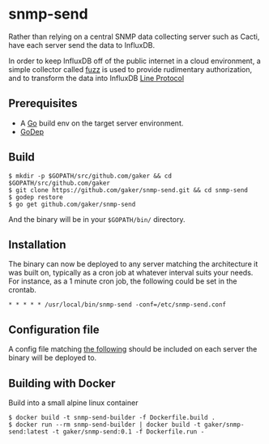 # snmp-send

Rather than relying on a central SNMP data collecting server such as Cacti,
have each server send the data to InfluxDB.

In order to keep InfluxDB off of the public internet in a cloud environment, 
a simple collector called [fuzz](https://github.com/gaker/fuzz) is used to 
provide rudimentary authorization, and to transform the data into InfluxDB 
[Line Protocol](https://docs.influxdata.com/influxdb/v0.12/)

## Prerequisites

* A [Go](https://golang.org/) build env on the target server environment.
* [GoDep](https://github.com/tools/godep)

## Build

```
$ mkdir -p $GOPATH/src/github.com/gaker && cd $GOPATH/src/github.com/gaker
$ git clone https://github.com/gaker/snmp-send.git && cd snmp-send
$ godep restore
$ go get github.com/gaker/snmp-send
```

And the binary will be in your ``$GOPATH/bin/`` directory.

## Installation

The binary can now be deployed to any server matching the architecture it was built on,
typically as a cron job at whatever interval suits your needs. For instance, as a 1 minute
cron job, the following could be set in the crontab.

```
* * * * * /usr/local/bin/snmp-send -conf=/etc/snmp-send.conf
```

## Configuration file

A config file matching [the following](https://github.com/gaker/snmp-send/blob/master/example.config.json)
should be included on each server the binary will be deployed to.


## Building with Docker

Build into a small alpine linux container

```
$ docker build -t snmp-send-builder -f Dockerfile.build .
$ docker run --rm snmp-send-builder | docker build -t gaker/snmp-send:latest -t gaker/snmp-send:0.1 -f Dockerfile.run -
```


